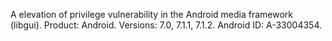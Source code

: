 A elevation of privilege vulnerability in the Android media framework (libgui). Product: Android. Versions: 7.0, 7.1.1, 7.1.2. Android ID: A-33004354.